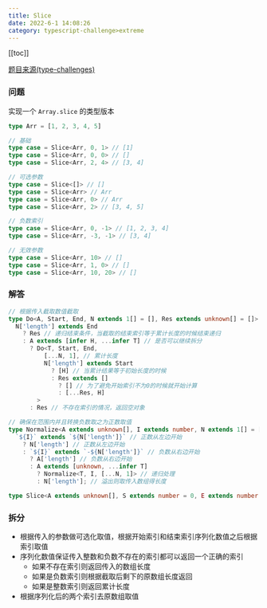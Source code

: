 ```yaml
---
title: Slice
date: 2022-6-1 14:08:26
category: typescript-challenge>extreme
---
```


[[toc]]

[题目来源(type-challenges)](https://github.com/ProsperBao/type-challenges/blob/master/questions/216-extreme-slice/README.md)

### 问题
实现一个 `Array.slice` 的类型版本
```typescript
type Arr = [1, 2, 3, 4, 5]

// 基础
type case = Slice<Arr, 0, 1> // [1]
type case = Slice<Arr, 0, 0> // []
type case = Slice<Arr, 2, 4> // [3, 4]

// 可选参数
type case = Slice<[]> // []
type case = Slice<Arr> // Arr
type case = Slice<Arr, 0> // Arr
type case = Slice<Arr, 2> // [3, 4, 5]

// 负数索引
type case = Slice<Arr, 0, -1> // [1, 2, 3, 4]
type case = Slice<Arr, -3, -1> // [3, 4]

// 无效参数
type case = Slice<Arr, 10> // []
type case = Slice<Arr, 1, 0> // []
type case = Slice<Arr, 10, 20> // []
```

### 解答

```typescript
// 根据传入截取数值截取
type Do<A, Start, End, N extends 1[] = [], Res extends unknown[] = []> =
  N['length'] extends End
    ? Res // 递归结束条件，当截取的结束索引等于累计长度的时候结束递归
    : A extends [infer H, ...infer T] // 是否可以继续拆分
      ? Do<T, Start, End, 
          [...N, 1], // 累计长度
          N['length'] extends Start 
            ? [H] // 当累计结果等于初始长度的时候
            : Res extends [] 
              ? [] // 为了避免开始索引不为0的时候就开始计算
              : [...Res, H]
        >
      : Res // 不存在索引的情况，返回空对象

// 确保在范围内并且转换负数取之为正数取值
type Normalize<A extends unknown[], I extends number, N extends 1[] = []> =
  `${I}` extends `${N['length']}` // 正数从左边开始
    ? N['length'] // 正数从左边开始
    : `${I}` extends `-${N['length']}` // 负数从右边开始
      ? A['length'] // 负数从右边开始
      : A extends [unknown, ...infer T]
        ? Normalize<T, I, [...N, 1]> // 递归处理
        : N['length']; // 溢出则取传入数组得长度

type Slice<A extends unknown[], S extends number = 0, E extends number = A['length']> = Do<A, Normalize<A, S>, Normalize<A, E>>
```

### 拆分
- 根据传入的参数做可选化取值，根据开始索引和结束索引序列化数值之后根据索引取值
- 序列化数值保证传入整数和负数不存在的索引都可以返回一个正确的索引
  - 如果不存在索引则返回传入的数组长度
  - 如果是负数索引则根据截取后剩下的原数组长度返回
  - 如果是整数索引则返回累计长度
- 根据序列化后的两个索引去原数组取值
